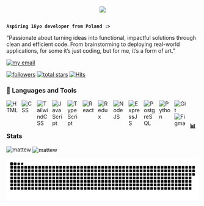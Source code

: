 <h1 align="center">
    <img src="https://readme-typing-svg.herokuapp.com/?font=Righteous&size=35&center=true&vCenter=true&width=500&height=70&duration=4500&lines=Hi+👋,+I'm+Matthew!;Welcome+to+my+profile+😎&timestamp=12345" />
</h1>

**`Aspiring 16yo developer from Poland :>`**

"Passionate about turning ideas into functional, impactful solutions through clean and efficient code. From brainstorming to deploying real-world applications, for some it’s just coding, but for me, it’s a form of art."

  <p align="left">
     <a href="mailto:mateusz_torzynski@o2.pl">
         <img alt="my email" title="Contact me" src="https://custom-icon-badges.demolab.com/badge/-Reach me-red?style=for-the-badge&logo=mail&logoColor=white"/></a>
   </p>
   <p align="left">
     <a href="https://github.com/Mattewww?tab=followers">
         <img alt="followers" title="Follow me on Github" src="https://custom-icon-badges.demolab.com/github/followers/Mattewww?color=1155ba&labelColor=1155ba&style=for-the-badge&logo=person-add&label=Follow&logoColor=white&cache-buster=1755023009"/></a>
      <a href="https://github.com/Mattewww?tab=repositories&sort=stargazers">
         <img alt="total stars" title="Total stars on GitHub" src="https://custom-icon-badges.demolab.com/github/stars/Mattewww?color=yellow&style=for-the-badge&labelColor=yellow&logo=star&cache-buster=1755023009"/></a>
       <a href="https://hits.sh/github.com/Mattewww/"><img alt="Hits" src="https://hits.sh/github.com/Mattewww.svg?style=for-the-badge&label=Views&color=2dc653&labelColor=2dc653&logo=livewire"/></a>
   </p>


### 🧰 Languages and Tools

<img align="left" alt="HTML" width="30px" style="padding-right:10px;" src="https://cdn.jsdelivr.net/gh/devicons/devicon/icons/html5/html5-original.svg"/>
<img align="left" alt="CSS" width="30px" style="padding-right:10px;" src="https://cdn.jsdelivr.net/gh/devicons/devicon@latest/icons/css3/css3-original.svg" />
<img align="left" alt="TailwindCSS" width="30px" style="padding-right:10px;" src="https://cdn.jsdelivr.net/gh/devicons/devicon@latest/icons/tailwindcss/tailwindcss-original.svg" />
<img align="left" alt="JavaScript" width="30px" style="padding-right:10px;" src="https://cdn.jsdelivr.net/gh/devicons/devicon@latest/icons/javascript/javascript-plain.svg" />
<img align="left" alt="TypeScript" width="30px" style="padding-right:10px;" src="https://cdn.jsdelivr.net/gh/devicons/devicon@latest/icons/typescript/typescript-plain.svg" />
<img align="left" alt="React" width="30px" style="padding-right:10px;" src="https://cdn.jsdelivr.net/gh/devicons/devicon/icons/react/react-original.svg" />
<img align="left" alt="Redux" width="30px" style="padding-right:10px;" src="https://cdn.jsdelivr.net/gh/devicons/devicon@latest/icons/redux/redux-original.svg" />
<!--<img align="left" alt="NextJS" width="30px" style="padding-right:10px;" src="https://cdn.jsdelivr.net/gh/devicons/devicon@latest/icons/nextjs/nextjs-original.svg" /> -->
<img align="left" alt="NodeJS" width="30px" style="padding-right:10px;" src="https://cdn.jsdelivr.net/gh/devicons/devicon@latest/icons/nodejs/nodejs-original.svg" />
<img align="left" alt="ExpressJS" width="30px" style="padding-right:10px;" src="https://cdn.jsdelivr.net/gh/devicons/devicon/icons/express/express-original.svg" />
<img align="left" alt="PostgreSQL" width="30px" style="padding-right:10px;" src="https://cdn.jsdelivr.net/gh/devicons/devicon@latest/icons/postgresql/postgresql-plain.svg"/>
<!--<img align="left" alt="MongoDB" width="30px" style="padding-right:10px;" src="https://cdn.jsdelivr.net/gh/devicons/devicon@latest/icons/mongodb/mongodb-original.svg"/> -->
<img align="left" alt="Python" width="30px" style="padding-right:10px;" src="https://cdn.jsdelivr.net/gh/devicons/devicon@latest/icons/python/python-original.svg" /> 
<img align="left" alt="Git" width="30px" style="padding-right:10px;" src="https://cdn.jsdelivr.net/gh/devicons/devicon/icons/git/git-original.svg" />
<!--<img align="left" alt="AWS" width="30px" style="padding-right:10px;" src="https://cdn.jsdelivr.net/gh/devicons/devicon@latest/icons/amazonwebservices/amazonwebservices-original-wordmark.svg" />-->
<!--<img align="left" alt="Docker" width="30px" style="padding-right:10px;" src="https://cdn.jsdelivr.net/gh/devicons/devicon@latest/icons/docker/docker-original.svg" />-->
<img align="left" alt="Figma" width="30px" style="padding-right:10px;" src="https://cdn.jsdelivr.net/gh/devicons/devicon@latest/icons/figma/figma-original.svg" />

<br />

#

### 📊 Stats

<p><img align="left" src="https://github-readme-stats.vercel.app/api/top-langs?username=Mattewww&show_icons=true&locale=en&layout=compact&theme=tokyonight&cache_buster=121" alt="mattew" /></p>


<p>&nbsp;<img align="center" src="https://github-readme-stats.vercel.app/api?username=Mattewww&show_icons=true&locale=en&theme=tokyonight&cache_buster=124" alt="mattew" /></p>

<picture>
  <source media="(prefers-color-scheme: dark)" srcset="https://raw.githubusercontent.com/mattewww/mattewww/output/github-snake-dark.svg" />
  <source media="(prefers-color-scheme: light)" srcset="https://raw.githubusercontent.com/mattewww/mattewww/output/github-snake.svg" />
  <img alt="github-snake" src="https://raw.githubusercontent.com/mattewww/mattewww/output/github-snake.svg" />
</picture>

